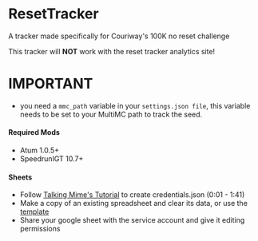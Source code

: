 # ResetTracker
A tracker made specifically for Couriway's 100K no reset challenge

This tracker will **NOT** work with the reset tracker analytics site!
# IMPORTANT
- you need a ```mmc_path``` variable in your ```settings.json file```, this variable needs to be set to your MultiMC path to track the seed.
#### Required Mods

 - Atum 1.0.5+
 - SpeedrunIGT 10.7+

#### Sheets

 - Follow [Talking Mime's Tutorial](https://www.youtube.com/watch?v=KIAo3Lgsk_Q) to create credentials.json (0:01 - 1:41)
 - Make a copy of an existing spreadsheet and clear its data, or use the [template](https://docs.google.com/spreadsheets/d/1XvRLLQ5J1zAqraUkJ06qAGdYTeCFHhnmrv2nkWoXIO0/)
 - Share your google sheet with the service account and give it editing permissions

